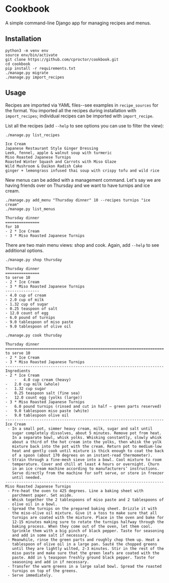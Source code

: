 # Cookbook

A simple command-line Django app for managing recipes and menus.

## Installation

    python3 -m venv env
    source env/bin/activate
    git clone https://github.com/cproctor/cookbook.git
    cd cookbook
    pip install -r requirements.txt
    ./manage.py migrate
    ./manage.py import_recipes

## Usage

Recipes are imported via YAML files--see examples in `recipe_sources`
for the format. You imported all the recipes during installation with
`import_recipes`; individual recipes can be imported with `import_recipe`.

List all the recipes (add `--help` to see
options you can use to filter the view):

    ./manage.py list_recipes

    Ice Cream
    Japanese Restaurant Style Ginger Dressing
    Leek, fennel, apple & walnut soup with turmeric
    Miso Roasted Japanese Turnips
    Roasted Winter Squash and Carrots with Miso Glaze
    Wild Mushroom & Daikon Radish Cake
    ginger + lemongrass infused thai soup with crispy tofu and wild rice

New menus can be added with a management command. Let's say we are having
friends over on Thursday and we want to have turnips and ice cream.

    ./manage.py add_menu "Thursday dinner" 10 --recipes turnips "ice cream"
    ./manage.py list_menus

    Thursday dinner
    ===============
    for 10
    - 2 * Ice Cream
    - 3 * Miso Roasted Japanese Turnips

There are two main menu views: shop and cook. Again, add `--help` to see
additional options.

    ./manage.py shop thursday

    Thursday dinner
    ===============
    to serve 10
    - 2 * Ice Cream
    - 3 * Miso Roasted Japanese Turnips
    ---------------
    - 4.0 cup of cream
    - 2.0 cup of milk
    - 1.32 cup of sugar
    - 0.25 teaspoon of salt
    - 12.0 count of egg
    - 6.0 pound of turnips
    - 9.0 tablespoon of miso paste
    - 9.0 tablespoon of olive oil

    ./manage.py cook thursday
    
    Thursday dinner
    ======================================================================
    to serve 10
    - 2 * Ice Cream
    - 3 * Miso Roasted Japanese Turnips
    ----------------------------------------------------------------------
    Ingredients
    - 2 * Ice Cream
        -   4.0 cup cream (heavy)
    -   2.0 cup milk (whole)
    -   1.32 cup sugar
    -   0.25 teaspoon salt (fine sea)
    -   12.0 count egg (yolks (large))
    - 3 * Miso Roasted Japanese Turnips
    -   6.0 pound turnips (rinsed and cut in half – green parts reserved)
    -   9.0 tablespoon miso paste (white)
    -   9.0 tablespoon olive oil
    ----------------------------------------------------------------------
    Ice Cream
     - In a small pot, simmer heavy cream, milk, sugar and salt until
       sugar completely dissolves, about 5 minutes. Remove pot from heat.
       In a separate bowl, whisk yolks. Whisking constantly, slowly whisk
       about a third of the hot cream into the yolks, then whisk the yolk
       mixture back into the pot with the cream. Return pot to medium-low
       heat and gently cook until mixture is thick enough to coat the back
       of a spoon (about 170 degrees on an instant-read thermometer).
     - Strain through a fine-mesh sieve into a bowl. Cool mixture to room
       temperature. Cover and chill at least 4 hours or overnight. Churn
       in an ice cream machine according to manufacturers’ instructions.
       Serve directly from the machine for soft serve, or store in freezer
       until needed.
    ----------------------------------------------------------------------
    Miso Roasted Japanese Turnips
     - Pre-heat the oven to 425 degrees. Line a baking sheet with
       parchment paper. Set aside.
     - Whisk together the 2 tablespoons of miso paste and 2 tablespoons of
       olive oil in a bowl.
     - Spread the turnips on the prepared baking sheet. Drizzle it with
       the miso-olive oil mixture. Give it a toss to make sure that all
       turnips are coated with the mixture. Place in the oven and bake for
       12-15 minutes making sure to rotate the turnips halfway through the
       baking process. When they come out of the oven, let them cool.
       Sprinkle them with a big pinch of black pepper. Taste for seasoning
       and add in some salt if necessary.
     - Meanwhile, rinse the green parts and roughly chop them up. Heat a
       tablespoon of olive oil in a large pan. Sauté the chopped greens
       until they are lightly wilted, 2-3 minutes. Stir in the rest of the
       miso paste and make sure that the green leafs are coated with the
       paste. Add in ¼ teaspoon freshly ground black pepper. Taste for
       seasoning and add in if necessary.
     - Transfer the warm greens in a large salad bowl. Spread the roasted
       turnips on top of the greens.
     - Serve immediately.
